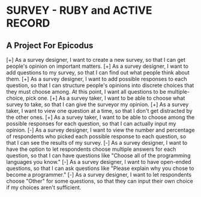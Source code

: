 SURVEY - RUBY and ACTIVE RECORD
===============================

A Project For Epicodus
----------------------

[+] As a survey designer, I want to create a new survey, so that I can get people's opinion on important matters.
[+] As a survey designer, I want to add questions to my survey, so that I can find out what people think about them.
[+] As a survey designer, I want to add possible responses to each question, so that I can structure people's opinions into discrete choices that they must choose among. At this point, I want all questions to be multiple-choice, pick one.
[+] As a survey taker, I want to be able to choose what survey to take, so that I can give the surveyor my opinion.
[+] As a survey taker, I want to view one question at a time, so that I don't get distracted by the other ones.
[+] As a survey taker, I want to be able to choose among the possible responses for each question, so that I can actually input my opinion.
[-] As a survey designer, I want to view the number and percentage of respondents who picked each possible response to each question, so that I can see the results of my survey.
[-] As a survey designer, I want to have the option to let respondents choose multiple answers for each question, so that I can have questions like "Choose all of the programming languages you know."
[-] As a survey designer, I want to have open-ended questions, so that I can ask questions like "Please explain why you chose to become a programmer."
[-] As a survey designer, I want to let respondents choose "Other" for some questions, so that they can input their own choice if my choices aren't sufficient.
